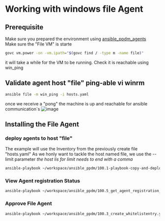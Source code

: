 # Working with windows file Agent
## Prerequisite

Make sure you prepared the environment using [ansible_ppdm_agents](./01.0_ansible_ppdm_agents.md)   
Make sure the "File VM" is starte
```bash
govc vm.power -on -vm.ipath="$(govc find / -type m -name file)"
```
it will take a while for the VM to be running. Check it is reachable using win_ping

## Validate agent host "file"  ping-able vi winrm

```bash
ansible file -m win_ping -i hosts.yaml
```
once we receive a "pong" the machine is up and reachable for ansible communication´s
![image](https://github.com/bob-builds-labs/bob-builds-labs.github.io/assets/8255007/c0b0f729-77e4-4bcb-b01b-bb4f8780a802)

## Installing the File Agent

### deploy agents to host "file"
The example will use the Inventory from the previously create file "hosts.yaml"
As we honly want to tackle the host named file, we use the --limit parameter
*the host lis for limit needs to end with a comma*

```bash
ansible-playbook ~/workspace/ansible_ppdm/100.1-playbook-copy-and-deploy-windows-agent.yaml -i hosts.yaml --limit file, 
```

### View Agent registration Status

```bash
ansible-playbook ~/workspace/ansible_ppdm/100.5_get_agent_registration_status.yaml
```


### Approve File Agent

```bash
ansible-playbook ~/workspace/ansible_ppdm/100.3_create_whitelistentry.yaml -e '{ "host_list" : [ "file.demo.local" ] }'
```

